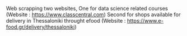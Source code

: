 Web scrapping two websites, 
One for data science related courses (Website : https://www.classcentral.com)
Second for shops available for delivery in Thessaloniki throught efood (Website : https://www.e-food.gr/delivery/thessaloniki)

